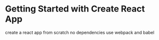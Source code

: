 # Getting Started with Create React App

create a react app from scratch
no dependencies
use webpack and babel